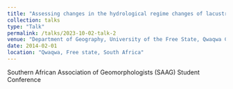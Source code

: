 ```yaml
---
title: "Assessing changes in the hydrological regime changes of lacustrine wetlands on the Maputaland Coastal Plain, South Africa"
collection: talks
type: "Talk"
permalink: /talks/2023-10-02-talk-2
venue: "Department of Geography, University of the Free State, Qwaqwa Campus"
date: 2014-02-01
location: "Qwaqwa, Free state, South Africa"
---
```


Southern African Association of Geomorphologists (SAAG) Student Conference
